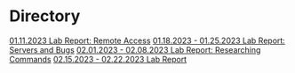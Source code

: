 # Directory

[01.11.2023 Lab Report: Remote Access](https://jewelle-tatad.github.io/cse15l-lab-reports/01112023labreport.html)
[01.18.2023 - 01.25.2023 Lab Report: Servers and Bugs](https://jewelle-tatad.github.io/cse15l-lab-reports/0118252023labreport.html)
[02.01.2023 - 02.08.2023 Lab Report: Researching Commands](https://jewelle-tatad.github.io/cse15l-lab-reports/0201082023labreport.html)
[02.15.2023 - 02.22.2023 Lab Report]()

